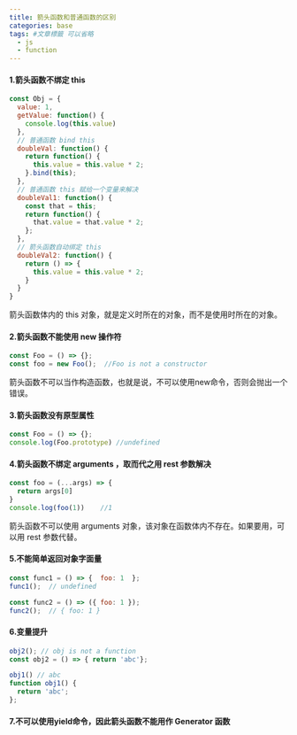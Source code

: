 ```yaml
---
title: 箭头函数和普通函数的区别
categories: base
tags: #文章標籤 可以省略
  - js
  - function
---
```


#### 1.箭头函数不绑定 this

```js
const Obj = {
  value: 1,
  getValue: function() {
    console.log(this.value)
  },
  // 普通函数 bind this
  doubleVal: function() {
    return function() {
      this.value = this.value * 2;
    }.bind(this);
  },
  // 普通函数 this 赋给一个变量来解决
  doubleVal1: function() {
    const that = this;
    return function() {
      that.value = that.value * 2;
    };
  },
  // 箭头函数自动绑定 this
  doubleVal2: function() {
    return () => {
      this.value = this.value * 2;
    }
  }
}
```

箭头函数体内的 this 对象，就是定义时所在的对象，而不是使用时所在的对象。

#### 2.箭头函数不能使用 new 操作符

```js
const Foo = () => {};
const foo = new Foo();  //Foo is not a constructor
```

箭头函数不可以当作构造函数，也就是说，不可以使用new命令，否则会抛出一个错误。

#### 3.箭头函数没有原型属性

```js
const Foo = () => {};
console.log(Foo.prototype) //undefined
```

#### 4.箭头函数不绑定 arguments ，取而代之用 rest 参数解决

```js
const foo = (...args) => {
  return args[0]
}
console.log(foo(1))    //1
```

箭头函数不可以使用 arguments 对象，该对象在函数体内不存在。如果要用，可以用 rest 参数代替。

#### 5.不能简单返回对象字面量

```js
const func1 = () => {  foo: 1  };
func1();  // undefined

const func2 = () => ({ foo: 1 });
func2();  // { foo: 1 }
```

#### 6.变量提升

```js
obj2(); // obj is not a function
const obj2 = () => { return 'abc'};

obj1() // abc
function obj1() {
  return 'abc';
};
```

#### 7.不可以使用yield命令，因此箭头函数不能用作 Generator 函数
